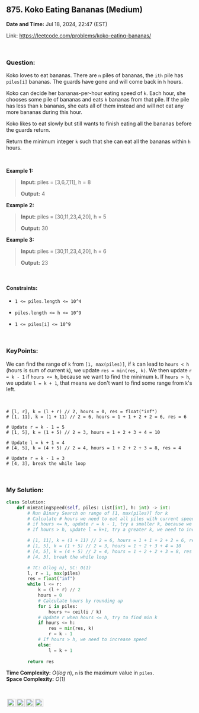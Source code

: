 ## 875. Koko Eating Bananas (Medium)
**Date and Time:** Jul 18, 2024, 22:47 (EST)

Link: https://leetcode.com/problems/koko-eating-bananas/

<br>

### Question:
Koko loves to eat bananas. There are `n` piles of bananas, the `ith` pile has `piles[i]` bananas. The guards have gone and will come back in `h` hours.

Koko can decide her bananas-per-hour eating speed of `k`. Each hour, she chooses some pile of bananas and eats `k` bananas from that pile. If the pile has less than `k` bananas, she eats all of them instead and will not eat any more bananas during this hour.

Koko likes to eat slowly but still wants to finish eating all the bananas before the guards return.

Return the minimum integer `k` such that she can eat all the bananas within `h` hours.

<br>

**Example 1:**
> **Input:** piles = [3,6,7,11], h = 8
> 
> **Output:** 4

**Example 2:**
> **Input:** piles = [30,11,23,4,20], h = 5
> 
> **Output:** 30

**Example 3:**
> **Input:** piles = [30,11,23,4,20], h = 6
> 
> **Output:** 23

<br>

#### Constraints:
* `1 <= piles.length <= 10^4`

* `piles.length <= h <= 10^9`

* `1 <= piles[i] <= 10^9`

<br>

### KeyPoints: 
We can find the range of `k` from `[1, max(piles)]`, if `k` can lead to `hours < h` (hours is sum of current `k`), we update `res = min(res, k)`. We then update `r = k - 1` if `hours <= h`, because we want to find the minimum `k`. If `hours > h`, we update `l = k + 1`, that means we don't want to find some range from `k`'s left. 

<br>

```
# [l, r], k = (l + r) // 2, hours = 0, res = float("inf")
# [1, 11], k = (1 + 11) // 2 = 6, hours = 1 + 1 + 2 + 2 = 6, res = 6

# Update r = k - 1 = 5
# [1, 5], k = (1 + 5) // 2 = 3, hours = 1 + 2 + 3 + 4 = 10

# Update l = k + 1 = 4
# [4, 5], k = (4 + 5) // 2 = 4, hours = 1 + 2 + 2 + 3 = 8, res = 4

# Update r = k - 1 = 3
# [4, 3], break the while loop
```

<br>

### My Solution:
```python
class Solution:
    def minEatingSpeed(self, piles: List[int], h: int) -> int:
        # Run Binary Search on range of [1, max(piles)] for k
        # Calculate # hours we need to eat all piles with current speed k
        # if hours <= h, update r = k - 1, try a smaller k, because we want to find minimum speed
        # If hours > h, update l = k+1, try a greater k, we need to increase speed

        # [1, 11], k = (1 + 11) // 2 = 6, hours = 1 + 1 + 2 + 2 = 6, res = 6
        # [1, 5], k = (1 + 5) // 2 = 3, hours = 1 + 2 + 3 + 4 = 10
        # [4, 5], k = (4 + 5) // 2 = 4, hours = 1 + 2 + 2 + 3 = 8, res = 4
        # [4, 3], break the while loop

        # TC: O(log n), SC: O(1)
        l, r = 1, max(piles)
        res = float("inf")
        while l <= r:
            k = (l + r) // 2
            hours = 0
            # Calculate hours by rounding up
            for i in piles:
                hours += ceil(i / k)
            # Update r when hours <= h, try to find min k
            if hours <= h:
                res = min(res, k)
                r = k - 1
            # If hours > h, we need to increase speed
            else:
                l = k + 1
        
        return res
```
**Time Complexity:** $O(log\ n)$, `n` is the maximum value in `piles`. <br>
**Space Complexity:** $O(1)$

<br>

<img style="height:22px!important;margin-left:3px;vertical-align:text-bottom;" src="https://mirrors.creativecommons.org/presskit/icons/cc.svg?ref=chooser-v1" alt="CC BY-NC-SA" title="CC BY-NC-SA"><img style="height:22px!important;margin-left:3px;vertical-align:text-bottom;" src="https://mirrors.creativecommons.org/presskit/icons/by.svg?ref=chooser-v1" alt="BY: credit must be given to the creator" title="BY: credit must be given to the creator"><img style="height:22px!important;margin-left:3px;vertical-align:text-bottom;" src="https://mirrors.creativecommons.org/presskit/icons/nc.svg?ref=chooser-v1" alt="NC: Only noncommercial uses of the work are permitted" title="NC: Only noncommercial uses of the work are permitted"><img style="height:22px!important;margin-left:3px;vertical-align:text-bottom;" src="https://mirrors.creativecommons.org/presskit/icons/sa.svg?ref=chooser-v1" alt="SA: Adaptations must be shared under the same terms" title="SA: Adaptations must be shared under the same terms">